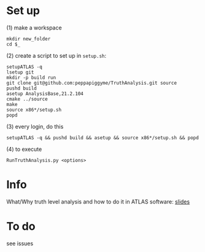# Set up

(1) make a workspace
```
mkdir new_folder
cd $_
```

(2) create a script to set up
in `setup.sh`:

```
setupATLAS -q
lsetup git
mkdir -p build run
git clone git@github.com:peppapiggyme/TruthAnalysis.git source
pushd build
asetup AnalysisBase,21.2.104
cmake ../source
make
source x86*/setup.sh
popd
```

(3) every login, do this
```
setupATLAS -q && pushd build && asetup && source x86*/setup.sh && popd
```

(4) to execute
```
RunTruthAnalysis.py <options>
```

# Info
What/Why truth level analysis and how to do it in ATLAS software: [slides](https://indico.cern.ch/event/472469/contributions/1982685/attachments/1222751/1789718/truth_tutorial.pdf)

# To do
see issues
